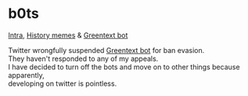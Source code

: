# b0ts
<a href = "https://twitter.com/0xIntra">Intra</a>, <a href = "https://twitter.com/ThomasPepeson"> History memes</a> & <a href = "https://twitter.com/LeGreentext"> Greentext bot</a>

Twitter wrongfully suspended <a href = "https://twitter.com/LeGreentext"> Greentext bot</a> for ban evasion. <br>
They haven't responded to any of my appeals. <br>
I have decided to turn off the bots and move on to other things because apparently, <br>
developing on twitter is pointless.

